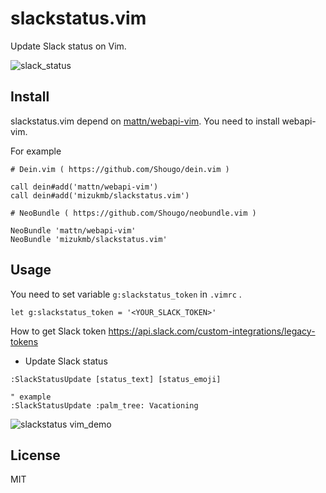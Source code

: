 # slackstatus.vim

Update Slack status on Vim.

![slack_status](https://cloud.githubusercontent.com/assets/7896080/25063129/edf1377c-2216-11e7-8fc8-c377be2628eb.jpg)


## Install

slackstatus.vim depend on [mattn/webapi-vim](https://github.com/mattn/webapi-vim). You need to install webapi-vim.

For example

```
# Dein.vim ( https://github.com/Shougo/dein.vim )

call dein#add('mattn/webapi-vim')
call dein#add('mizukmb/slackstatus.vim')
```

```
# NeoBundle ( https://github.com/Shougo/neobundle.vim )

NeoBundle 'mattn/webapi-vim'
NeoBundle 'mizukmb/slackstatus.vim'
```

## Usage

You need to set variable `g:slackstatus_token` in `.vimrc` .

```.vimrc
let g:slackstatus_token = '<YOUR_SLACK_TOKEN>'
```

How to get Slack token https://api.slack.com/custom-integrations/legacy-tokens

- Update Slack status

```
:SlackStatusUpdate [status_text] [status_emoji]

" example
:SlackStatusUpdate :palm_tree: Vacationing
``` 

![slackstatus vim_demo](https://cloud.githubusercontent.com/assets/7896080/25063239/10757c38-221a-11e7-84fd-2d9d723f91f6.gif)

## License

MIT
